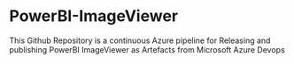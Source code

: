 # PowerBI-ImageViewer
This Github Repository is a continuous Azure pipeline for Releasing and publishing PowerBI ImageViewer as Artefacts  from Microsoft Azure Devops
